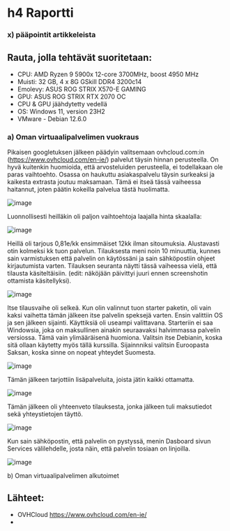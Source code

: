# h4 Raportti
### x) pääpointit artikkeleista



## Rauta, jolla tehtävät suoritetaan: 
* CPU: AMD Ryzen 9 5900x 12-core 3700MHz, boost 4950 MHz
* Muisti: 32 GB, 4 x 8G GSkill DDR4 3200c14
* Emolevy: ASUS ROG STRIX X570-E GAMING
* GPU: ASUS ROG STRIX RTX 2070 OC
* CPU & GPU jäähdytetty vedellä 
* OS: Windows 11, version 23H2
* VMware - Debian 12.6.0

### a) Oman virtuaalipalvelimen vuokraus

Pikaisen googletuksen jälkeen päädyin valitsemaan ovhcloud.com:in (https://www.ovhcloud.com/en-ie/) palvelut täysin hinnan perusteella. On hyvä kuitenkin huomioida, että arvosteluiden perusteella, ei todellakaan ole paras vaihtoehto. Osassa on haukuttu asiakaspalvelu täysin surkeaksi ja kaikesta extrasta joutuu maksamaan. Tämä ei itseä tässä vaiheessa haitannut, joten päätin kokeilla palvelua tästä huolimatta.

![image](https://github.com/user-attachments/assets/723c361a-ef13-47a4-8617-2d1765a80214)

Luonnollisesti heilläkin oli paljon vaihtoehtoja laajalla hinta skaalalla:

![image](https://github.com/user-attachments/assets/e1d4bb10-dacd-462e-b9a3-85728e886762)

Heillä oli tarjous 0,81e/kk ensimmäiset 12kk ilman sitoumuksia. Alustavasti otin kolmeksi kk tuon palvelun. Tilauksesta meni noin 10 minuuttia, kunnes sain varmistuksen että palvelin on käytössäni ja sain sähköpostiin ohjeet kirjautumista varten. Tilauksen seuranta näytti tässä vaiheessa vielä, että tilausta käsiteltäisiin. (edit: näköjään päivittyi juuri ennen screenshotin ottamista käsitellyksi).

![image](https://github.com/user-attachments/assets/ed8048f1-2ce6-4dd7-87db-25534f43f061)

Itse tilausvaihe oli selkeä. Kun olin valinnut tuon starter paketin, oli vain kaksi vaihetta tämän jälkeen itse palvelin speksejä varten. Ensin valittiin OS ja sen jälkeen sijainti. Käyttiksiä oli useampi valittavana. Starteriin ei saa Windowsia, joka on maksullinen ainakin seuraavaksi halvimmassa palvelin versiossa. Tämä vain ylimääräisenä huomiona. Valitsin itse Debianin, koska sitä ollaan käytetty myös tällä kurssilla. Sijainnniksi valitsin Euroopasta Saksan, koska sinne on nopeat yhteydet Suomesta.

![image](https://github.com/user-attachments/assets/fa99e5a3-36a2-4b8f-b54e-633d30e32b4d)

Tämän jälkeen tarjottiin lisäpalveluita, joista jätin kaikki ottamatta. 

![image](https://github.com/user-attachments/assets/25f1bc15-3aa8-4e27-8644-b28c91037c69)

Tämän jälkeen oli yhteenveto tilauksesta, jonka jälkeen tuli maksutiedot sekä yhteystietojen täyttö.

![image](https://github.com/user-attachments/assets/38020e89-dbab-4c52-a8a9-3b4686853264)

Kun sain sähköpostin, että palvelin on pystyssä, menin Dasboard sivun Services välilehdelle, josta näin, että palvelin tosiaan on linjoilla. 

![image](https://github.com/user-attachments/assets/a8fa1270-14a2-41b1-adf4-ebb927cd7a2d)


b) Oman virtuaalipalvelimen alkutoimet




 ## Lähteet:
 * OVHCloud https://www.ovhcloud.com/en-ie/
 * 
